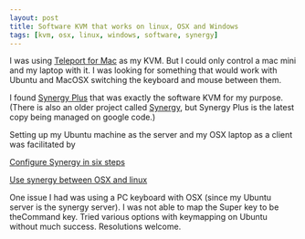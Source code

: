 ```yaml
---
layout: post
title: Software KVM that works on linux, OSX and Windows
tags: [kvm, osx, linux, windows, software, synergy]
---
```


I was using [Teleport for Mac](http://www.abyssoft.com/software/teleport/) as my KVM. But I could only control a mac mini and my laptop with it. I was looking for something that would work with Ubuntu and MacOSX switching the keyboard and mouse between them.

I found [Synergy Plus](http://code.google.com/p/synergy-plus/) that was exactly the software KVM for my purpose. (There is also an older project called [Synergy](http://synergy2.sourceforge.net/), but Synergy Plus is the latest copy being managed on google code.)

Setting up my Ubuntu machine as the server and my OSX laptop as a client was facilitated by

[Configure Synergy in six steps](http://www.mattcutts.com/blog/how-to-configure-synergy-in-six-steps/)

[Use synergy between OSX and linux](http://www.foogazi.com/2010/05/27/how-to-configure-synergy-on-mac-osx-and-windows-xp/)

One issue I had was using a PC keyboard with OSX (since my Ubuntu server is the synergy server). I was not able to map the Super key to be theCommand key. Tried various options with keymapping on Ubuntu without much success. Resolutions welcome.
